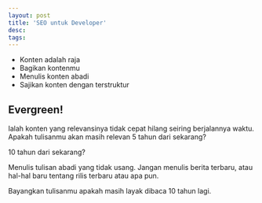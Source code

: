 ```yaml
---
layout: post
title: 'SEO untuk Developer'
desc:
tags:
---
```


- Konten adalah raja
- Bagikan kontenmu
- Menulis konten abadi
- Sajikan konten dengan terstruktur

## Evergreen!

Ialah konten yang relevansinya tidak cepat hilang seiring berjalannya waktu. Apakah tulisanmu akan masih relevan 5 tahun dari sekarang?

10 tahun dari sekarang?

Menulis tulisan abadi yang tidak usang. Jangan menulis berita terbaru, atau hal-hal baru tentang rilis terbaru atau apa pun.

Bayangkan tulisanmu apakah masih layak dibaca 10 tahun lagi.
